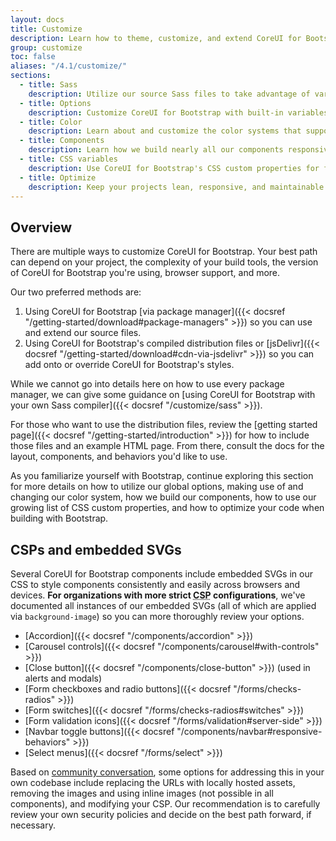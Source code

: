 ```yaml
---
layout: docs
title: Customize
description: Learn how to theme, customize, and extend CoreUI for Bootstrap with Sass, a boatload of global options, an expansive color system, and more.
group: customize
toc: false
aliases: "/4.1/customize/"
sections:
  - title: Sass
    description: Utilize our source Sass files to take advantage of variables, maps, mixins, and functions.
  - title: Options
    description: Customize CoreUI for Bootstrap with built-in variables to easily toggle global CSS preferences.
  - title: Color
    description: Learn about and customize the color systems that support the entire toolkit.
  - title: Components
    description: Learn how we build nearly all our components responsively and with base and modifier classes.
  - title: CSS variables
    description: Use CoreUI for Bootstrap's CSS custom properties for fast and forward-looking design and development.
  - title: Optimize
    description: Keep your projects lean, responsive, and maintainable so you can deliver the best experience.
---
```


## Overview

There are multiple ways to customize CoreUI for Bootstrap. Your best path can depend on your project, the complexity of your build tools, the version of CoreUI for Bootstrap you're using, browser support, and more.

Our two preferred methods are:

1. Using CoreUI for Bootstrap [via package manager]({{< docsref "/getting-started/download#package-managers" >}}) so you can use and extend our source files.
2. Using CoreUI for Bootstrap's compiled distribution files or [jsDelivr]({{< docsref "/getting-started/download#cdn-via-jsdelivr" >}}) so you can add onto or override CoreUI for Bootstrap's styles.

While we cannot go into details here on how to use every package manager, we can give some guidance on [using CoreUI for Bootstrap with your own Sass compiler]({{< docsref "/customize/sass" >}}).

For those who want to use the distribution files, review the [getting started page]({{< docsref "/getting-started/introduction" >}}) for how to include those files and an example HTML page. From there, consult the docs for the layout, components, and behaviors you'd like to use.

As you familiarize yourself with Bootstrap, continue exploring this section for more details on how to utilize our global options, making use of and changing our color system, how we build our components, how to use our growing list of CSS custom properties, and how to optimize your code when building with Bootstrap.

## CSPs and embedded SVGs

Several CoreUI for Bootstrap components include embedded SVGs in our CSS to style components consistently and easily across browsers and devices. **For organizations with more strict <abbr title="Content Security Policy">CSP</abbr> configurations**, we've documented all instances of our embedded SVGs (all of which are applied via `background-image`) so you can more thoroughly review your options.

- [Accordion]({{< docsref "/components/accordion" >}})
- [Carousel controls]({{< docsref "/components/carousel#with-controls" >}})
- [Close button]({{< docsref "/components/close-button" >}}) (used in alerts and modals)
- [Form checkboxes and radio buttons]({{< docsref "/forms/checks-radios" >}})
- [Form switches]({{< docsref "/forms/checks-radios#switches" >}})
- [Form validation icons]({{< docsref "/forms/validation#server-side" >}})
- [Navbar toggle buttons]({{< docsref "/components/navbar#responsive-behaviors" >}})
- [Select menus]({{< docsref "/forms/select" >}})

Based on [community conversation](https://github.com/twbs/bootstrap/issues/25394), some options for addressing this in your own codebase include replacing the URLs with locally hosted assets, removing the images and using inline images (not possible in all components), and modifying your CSP. Our recommendation is to carefully review your own security policies and decide on the best path forward, if necessary.
